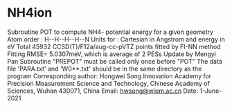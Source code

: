 # NH4ion  
Subroutine POT to compute NH4- potential energy for a given geometry
Atom order : H--H--H--H--N
Units for  : Cartesian in Angstrom and energy in eV
Total 45932 CCSD(T)/F12a/aug-cc-pVTZ points fitted by FI-NN method
Fitting RMSE= 5.0307meV, which is average of 2 PESs 
Update by Mengyi Pan
Subroutine "PREPOT" must be called only once before "POT"
The data file 'PARA.txt' and 'W0**.txt' should be in the same directory as the program
Corresponding author: Hongwei Song
Innovation Academy for Precision Measurement Science and Technology, Chinese Academy of Sciences, Wuhan 430071, China
Email:   hwsong@wipm.ac.cn
Date: 1-June-2021 
